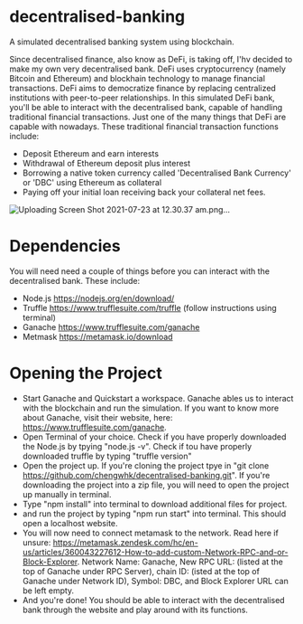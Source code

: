 # decentralised-banking
A simulated decentralised banking system using blockchain. 

Since decentralised finance, also know as DeFi, is taking off, I'hv decided to make my own very decentralised bank. DeFi uses cryptocurrency (namely Bitcoin and Ethereum) and blockhain technology to manage financial transactions. DeFi aims to democratize finance by replacing centralized institutions with peer-to-peer relationships. In this simulated DeFi bank, you'll be able to interact with the decentralised bank, capable of handling traditional financial transactions. Just one of the many things that DeFi are capable with nowadays. 
These traditional financial transaction functions include:
- Deposit Ethereum and earn interests
- Withdrawal of Ethereum deposit plus interest
- Borrowing a native token currency called 'Decentralised Bank Currency' or 'DBC' using Ethereum as collateral
- Paying off your initial loan receiving back your collateral net fees.

![Uploading Screen Shot 2021-07-23 at 12.30.37 am.png…]()

# Dependencies

You will need need a couple of things before you can interact with the decentralised bank. These include:
- Node.js https://nodejs.org/en/download/
- Truffle https://www.trufflesuite.com/truffle (follow instructions using terminal)
- Ganache https://www.trufflesuite.com/ganache
- Metmask https://metamask.io/download

# Opening the Project

- Start Ganache and Quickstart a workspace. Ganache ables us to interact with the blockchain and run the simulation. If you want to know more about Ganache, visit their website, here: https://www.trufflesuite.com/ganache.
- Open Terminal of your choice. Check if you have properly downloaded the Node.js by tpying "node.js -v". Check if tou have properly downloaded truffle by typing "truffle version"
- Open the project up. If you're cloning the project tpye in "git clone https://github.com/chengwhk/decentralised-banking.git". If you're downloading the project into a zip file, you will need to open the project up manually in terminal.
- Type "npm install" into terminal to download additional files for project.
- and run the project by typing "npm run start" into terminal. This should open a localhost website.
- You will now need to connect metamask to the network. Read here if unsure: https://metamask.zendesk.com/hc/en-us/articles/360043227612-How-to-add-custom-Network-RPC-and-or-Block-Explorer. Network Name: Ganache, New RPC URL: (listed at the top of Ganache under RPC Server), chain ID: (isted at the top of Ganache under Network ID), Symbol: DBC, and Block Explorer URL can be left empty.
- And you're done! You should be able to interact with the decentralised bank through the website and play around with its functions.

